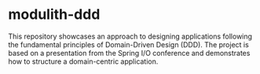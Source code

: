 # modulith-ddd

This repository showcases an approach to designing applications following the fundamental principles of Domain-Driven Design (DDD). The project is based on a presentation from the Spring I/O conference and demonstrates how to structure a domain-centric application.
